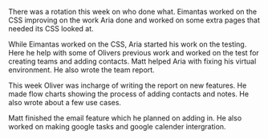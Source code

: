 There was a rotation this week on who done what. Eimantas worked on the CSS improving on the work Aria done and worked on some extra pages that needed its CSS looked at.

While Eimantas worked on the CSS, Aria started his work on the testing. Here he help with some of Olivers previous work and worked on the test for creating teams and adding contacts. Matt helped Aria with fixing his virtual environment. He also wrote the team report. 

This week Oliver was incharge of writing the report on new features. He made flow charts showing the process of adding contacts and notes. He also wrote about a few use cases.

Matt finished the email feature which he planned on adding in. He also worked on making google tasks and google calender intergration.